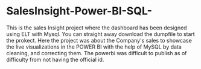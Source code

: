 # SalesInsight-Power-BI-SQL-
This is the sales Insight project where the dashboard has been designed using ELT with Mysql. You can straight away download the dumpfile to start the prokect. Here the project was about the Company's sales to showcase the live visualizations in the POWER BI with the help of MySQL by data cleaning, and correcting them. 
The powerbi was difficult to publish as of difficulty from not having the official id.
